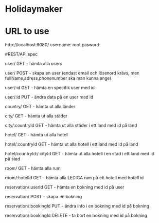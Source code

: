 # Holidaymaker

# URL to use
http://localhost:8080/
username: root
pasword: 

#REST/API spec

user/ GET - hämta alla users

user/ POST - skapa en user (endast email och lösenord krävs, men fullName,adress,phonenumber ska man kunna ange)

user/:id GET - hämta en specifik user med id

user/:id PUT - ändra data på en user med id


country/ GET - hämta ut alla länder

city/ GET - hämta ut alla städer

city/:countryId GET - hämta ut alla städer i ett land med id på land

hotel/ GET - hämta ut alla hotell

hotel/:countryId GET - hämta ut alla hotell i ett land med id på land

hotel/countryId:/:cityId GET - hämta ut alla hotell i en stad i ett land med id på stad

room/ GET - hämta alla rum

room/:hotelId GET - hämta alla LEDIGA rum på ett hotell med hotell id

reservation/:userid GET - hämta en bokning med id på user

reservation/ POST - skapa en bokning

reservation/:bookingId PUT - ändra info i en bokning med id på bokning

reservation/:bookingId DELETE - ta bort en bokning med id på bokning

